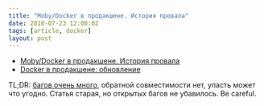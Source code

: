 ```yaml
---
title: "Moby/Docker в продакшене. История провала"
date: 2018-07-23 12:00:02
tags: [article, docker]
layout: post
---
```


+ [Moby/Docker в продакшене. История провала](https://habr.com/post/332450/)
+ [Docker в продакшене: обновление](https://habr.com/post/346430/)

TL;DR: [багов очень много](https://github.com/moby/moby/issues), обратной совместимости нет, упасть может что угодно. Статья старая, но открытых багов не убавилось. Be careful.
